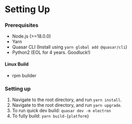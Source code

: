 # Setting Up
### Prerequisites
- Node.js (>=18.0.0)
- Yarn
- Quasar CLI (Install using `yarn global add @quasar/cli`)
- Python2 (EOL for 4 years. Goodluck!)

#### Linux Build
- rpm builder

### Setting up
1. Navigate to the root directory, and run `yarn install`.
2. Navigate to the root directory, and run `yarn upgrade`.
3. To run quick dev build: `quasar dev -m electron`
4. To fully build: `yarn build-{platform}`
